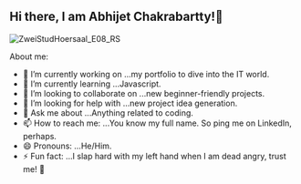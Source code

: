 ## Hi there, I am Abhijet Chakrabartty!👋   
![ZweiStudHoersaal_E08_RS](https://github.com/user-attachments/assets/505045a1-c52e-4316-8f21-dd9504b5f95d)

  About me:
- 🔭 I’m currently working on ...my portfolio to dive into the IT world. 
- 🌱 I’m currently learning ...Javascript.
- 👯 I’m looking to collaborate on ...new beginner-friendly projects.
- 🤔 I’m looking for help with ...new project idea generation. 
- 💬 Ask me about ...Anything related to coding.
- 📫 How to reach me: ...You know my full name. So ping me on LinkedIn, perhaps. 
- 😄 Pronouns: ...He/Him.
- ⚡ Fun fact: ...I slap hard with my left hand when I am dead angry, trust me! 🫢



